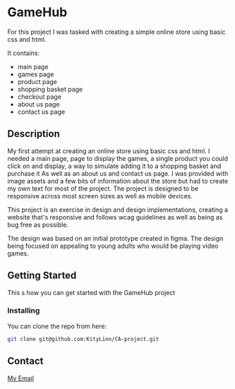 # GameHub
For this project I was tasked with creating a simple online store using basic css and html. 

It contains:

- main page
- games page
- product page
- shopping basket page
- checkout page
- about us page
- contact us page

## Description

My first attempt at creating an online store using basic css and html. I needed a main page, page to display the games, a single product you could click on and display, a way to simulate adding it to a shopping basket and purchase it As well as an about us and contact us page. I was provided with image assets and a few bits of information about the store but had to create my own text for most of the project. The project is designed to be responsive across most screen sizes as well as mobile devices.

This project is an exercise in design and design implementations, creating a website that's responsive and follows wcag guidelines as well as being as bug free as possible.

The design was based on an initial prototype created in figma. The design being focused on appealing to young adults who would be playing video games.

## Getting Started
This s how you can get started with the GameHub project

### Installing

You can clone the repo from here:

```bash
git clone git@github.com:KityLinn/CA-project.git
```

## Contact

[My Email](LinVik27260@stud.noroff.no)